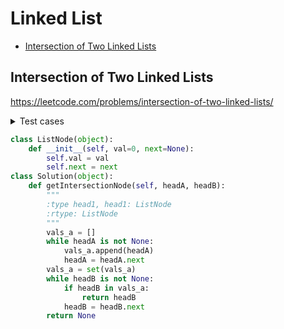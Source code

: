 # Linked List

+ [Intersection of Two Linked Lists](#intersection-of-two-linked-lists)
## Intersection of Two Linked Lists

https://leetcode.com/problems/intersection-of-two-linked-lists/

<details><summary>Test cases</summary><blockquote>

```python
import unittest
from solution import Solution
from solution import ListNode
class TestIntersectionNode(unittest.TestCase):
    def setUp(self):
        self.solution = Solution()
    def test_empty_list(self):
        test_list1 = None
        test_list2 = None
        self.assertEqual(self.solution.getIntersectionNode(test_list1, test_list2), None)
    def test_equal_values(self):
        node1 = ListNode(5)
        node2 = ListNode(4, node1)
        node3 = ListNode(1, node2)
        node4 = ListNode(1, node2)
        node5 = ListNode(4, node3)
        node6 = ListNode(6, node4)
        self.assertEqual(self.solution.getIntersectionNode(node5, node6), node2)
    def test_no_intersection(self):
        node1 = ListNode(7)
        node2 = ListNode(4, node1)
        node3 = ListNode(11, node2)
        node4 = ListNode(7)
        node5 = ListNode(4, node4)
        node6 = ListNode(11, node5)
        self.assertEqual(self.solution.getIntersectionNode(node3, node6), None)
if __name__ == "__main__":
    unittest.main()
```

</blockquote></details>


```python
class ListNode(object):
    def __init__(self, val=0, next=None):
        self.val = val
        self.next = next
class Solution(object):
    def getIntersectionNode(self, headA, headB):
        """
        :type head1, head1: ListNode
        :rtype: ListNode
        """
        vals_a = []
        while headA is not None:
            vals_a.append(headA)
            headA = headA.next
        vals_a = set(vals_a)
        while headB is not None:
            if headB in vals_a:
                return headB
            headB = headB.next
        return None
```
